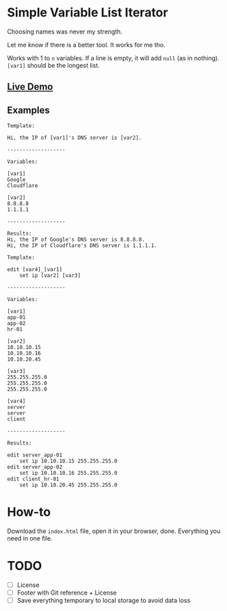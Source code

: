 # Simple Variable List Iterator

Choosing names was never my strength. 

Let me know if there is a better tool. It works for me tho.

Works with 1 to `n` variables. If a line is empty, it will add `null` (as in nothing). `[var1]` should be the longest list.

## [Live Demo](https://ittavern.com/svli)

## Examples

```
Template:

Hi, the IP of [var1]'s DNS server is [var2].

-------------------

Variables:

[var1]
Google
Cloudflare

[var2]
8.8.8.8
1.1.1.1

-------------------

Results:
Hi, the IP of Google's DNS server is 8.8.8.8.
Hi, the IP of Cloudflare's DNS server is 1.1.1.1.

```

```
Template:

edit [var4]_[var1]
    set ip [var2] [var3]

-------------------

Variables:

[var1]
app-01
app-02
hr-01

[var2]
10.10.10.15
10.10.10.16
10.10.20.45

[var3]
255.255.255.0
255.255.255.0
255.255.255.0

[var4]
server
server
client

-------------------

Results:

edit server_app-01
    set ip 10.10.10.15 255.255.255.0
edit server_app-02
    set ip 10.10.10.16 255.255.255.0
edit client_hr-01
    set ip 10.10.20.45 255.255.255.0

```

# How-to

Download the `index.html` file, open it in your browser, done. Everything you need in one file.

# TODO

- [ ] License
- [ ] Footer with Git reference + License
- [ ] Save everything temporary to local storage to avoid data loss
